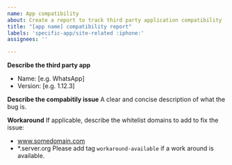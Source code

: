 ```yaml
---
name: App compatibility
about: Create a report to track third party application compatibility
title: "[app name] compatibility report"
labels: 'specific-app/site-related :iphone:'
assignees: ''

---
```


**Describe the third party app**
 - Name: [e.g. WhatsApp]
 - Version: [e.g. 1.12.3]

**Describe the compabitily issue**
A clear and concise description of what the bug is.

**Workaround**
If applicable, describe the whitelist domains to add to fix the issue:
 - www.somedomain.com
 - *.server.org
Please add tag `workaround-available` if a work around is available.
